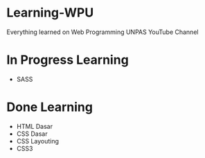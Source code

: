 # Learning-WPU
 Everything learned on Web Programming UNPAS YouTube Channel

# In Progress Learning

- SASS

# Done Learning
- HTML Dasar
- CSS Dasar
- CSS Layouting
- CSS3
